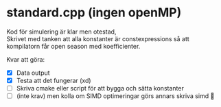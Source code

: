 # standard.cpp (ingen openMP)

Kod för simulering är klar men otestad,<br>
Skrivet med tanken att alla konstanter är constexpressions så att kompilatorn får open season med koefficienter.

Kvar att göra:
 - [x] Data output
 - [x] Testa att det fungerar (xd)
 - [ ] Skriva cmake eller script för att bygga och sätta konstanter
 - [ ] (inte krav) men kolla om SIMD optimeringar görs annars skriva simd :runner:
